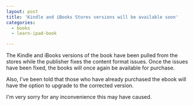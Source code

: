 ```yaml
---
layout: post
title: 'Kindle and iBooks Stores versions will be available soon'
categories:
  - books
  - learn-ipad-book

---
```


The Kindle and iBooks versions of the book have been pulled from the stores while the publisher fixes the content format issues. Once the issues have been fixed, the books will once again be available for purchase.

Also, I've been told that those who have already purchased the ebook will have the option to upgrade to the corrected version.

I'm very sorry for any inconvenience this may have caused.
